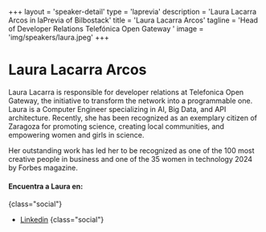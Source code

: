 +++
layout = 'speaker-detail'
type = 'laprevia'
description = 'Laura Lacarra Arcos in laPrevia of Bilbostack'
title = 'Laura Lacarra Arcos'
tagline = 'Head of Developer Relations Telefónica Open Gateway '
image = 'img/speakers/laura.jpeg'
+++

# Laura Lacarra Arcos

Laura Lacarra is responsible for developer relations at Telefonica Open Gateway, the initiative to transform the network into a programmable one. Laura is a Computer Engineer specializing in AI, Big Data, and API architecture. Recently, she has been recognized as an exemplary citizen of Zaragoza for promoting science, creating local communities, and empowering women and girls in science.

Her outstanding work has led her to be recognized as one of the 100 most creative people in business and one of the 35 women in technology 2024 by Forbes magazine.

#### Encuentra a Laura en:

{class="social"}

- [Linkedin](https://www.linkedin.com/in/lauralacarra/)
  {class="social"}
